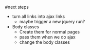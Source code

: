 #next steps

+ turn all links into ajax links
	* maybe trigger a new jquery run?
+ Body classes
	* Create them for normal pages
	* pass them when we do ajax
	* change the body classes 
